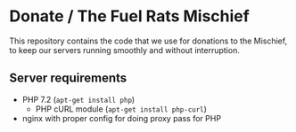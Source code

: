 # Donate / The Fuel Rats Mischief

This repository contains the code that we use for donations to the Mischief,
to keep our servers running smoothly and without interruption.


## Server requirements
- PHP 7.2 (`apt-get install php`)
  - PHP cURL module (`apt-get install php-curl`)
- nginx with proper config for doing proxy pass for PHP
